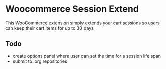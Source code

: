 Woocommerce Session Extend
==========================

This WooCommerce extension simply extends your cart sessions so users can keep their cart items for up to 30 days


Todo
----
* create options panel where user can set the time for a session life span
* submit to .org repositories 